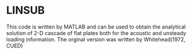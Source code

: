 # LINSUB
This code is written by MATLAB and can be used to obtain the analytical solution of 2-D cascade of flat plates both for the acoustic and unsteady loading information. The orginal version was written by Whitehead(1972, CUED)
